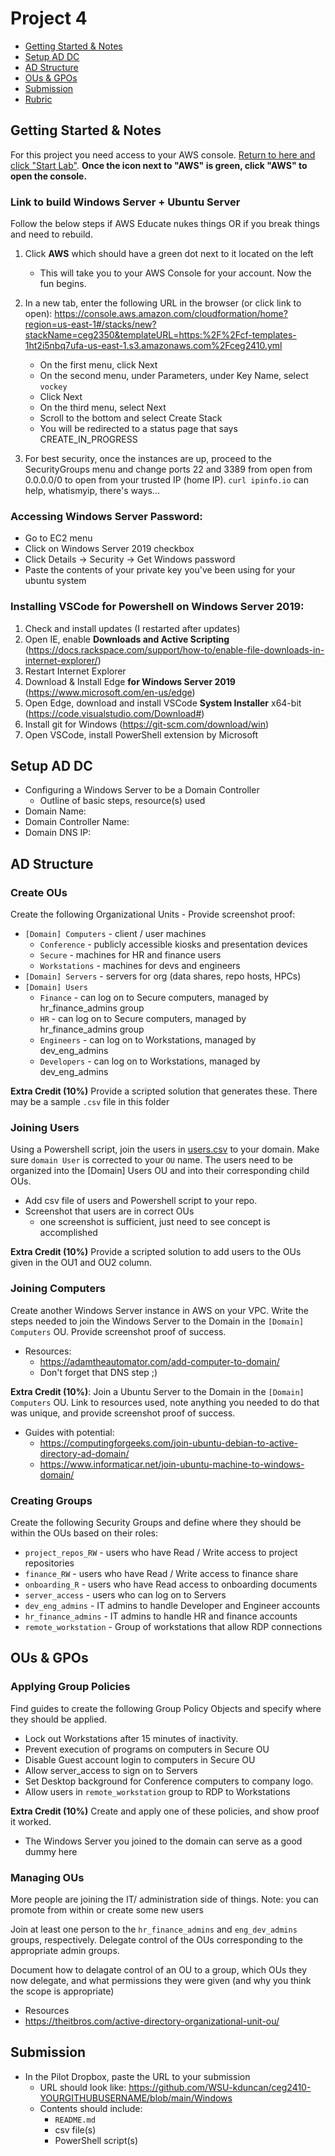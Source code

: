 # Project 4

- [Getting Started & Notes](#getting-started--notes)
- [Setup AD DC](#setup-ad-dc)
- [AD Structure](#ad-structure)
- [OUs & GPOs](#ous--gpos)
- [Submission](#submission)
- [Rubric](Rubric.md)

## Getting Started & Notes

For this project you need access to your AWS console. [Return to here and click "Start Lab"](https://awsacademy.instructure.com/courses/13276/modules/items/1137826). **Once the icon next to "AWS" is green, click "AWS" to open the console.**

### Link to build Windows Server + Ubuntu Server

Follow the below steps if AWS Educate nukes things OR if you break things and need to rebuild.

1. Click **AWS** which should have a green dot next to it located on the left
   - This will take you to your AWS Console for your account. Now the fun begins.
2. In a new tab, enter the following URL in the browser (or click link to open): https://console.aws.amazon.com/cloudformation/home?region=us-east-1#/stacks/new?stackName=ceg2350&templateURL=https:%2F%2Fcf-templates-1ht2i5nbq7ufa-us-east-1.s3.amazonaws.com%2Fceg2410.yml

   - On the first menu, click Next
   - On the second menu, under Parameters, under Key Name, select `vockey`
   - Click Next
   - On the third menu, select Next
   - Scroll to the bottom and select Create Stack
   - You will be redirected to a status page that says CREATE_IN_PROGRESS

3. For best security, once the instances are up, proceed to the SecurityGroups menu and change ports 22 and 3389 from open from 0.0.0.0/0 to open from your trusted IP (home IP). `curl ipinfo.io` can help, whatismyip, there's ways...

### Accessing Windows Server Password:

- Go to EC2 menu
- Click on Windows Server 2019 checkbox
- Click Details -> Security -> Get Windows password
- Paste the contents of your private key you've been using for your ubuntu system

### Installing VSCode for Powershell on Windows Server 2019:

1. Check and install updates (I restarted after updates)
2. Open IE, enable **Downloads and Active Scripting** (https://docs.rackspace.com/support/how-to/enable-file-downloads-in-internet-explorer/)
3. Restart Internet Explorer
4. Download & Install Edge **for Windows Server 2019** (https://www.microsoft.com/en-us/edge)
5. Open Edge, download and install VSCode **System Installer** x64-bit (https://code.visualstudio.com/Download#)
6. Install git for Windows (https://git-scm.com/download/win)
7. Open VSCode, install PowerShell extension by Microsoft

## Setup AD DC

- Configuring a Windows Server to be a Domain Controller
  - Outline of basic steps, resource(s) used
- Domain Name:
- Domain Controller Name:
- Domain DNS IP:

## AD Structure

### Create OUs

Create the following Organizational Units - Provide screenshot proof:

- `[Domain] Computers` - client / user machines
  - `Conference` - publicly accessible kiosks and presentation devices
  - `Secure` - machines for HR and finance users
  - `Workstations` - machines for devs and engineers
- `[Domain] Servers` - servers for org (data shares, repo hosts, HPCs)
- `[Domain] Users`
  - `Finance` - can log on to Secure computers, managed by hr_finance_admins group
  - `HR` - can log on to Secure computers, managed by hr_finance_admins group
  - `Engineers` - can log on to Workstations, managed by dev_eng_admins
  - `Developers` - can log on to Workstations, managed by dev_eng_admins

**Extra Credit (10%)** Provide a scripted solution that generates these. There may be a sample `.csv` file in this folder

### Joining Users

Using a Powershell script, join the users in [users.csv](users.csv) to your domain. Make sure `domain User` is corrected to your `OU` name. The users need to be organized into the [Domain] Users OU and into their corresponding child OUs.

- Add csv file of users and Powershell script to your repo.
- Screenshot that users are in correct OUs
  - one screenshot is sufficient, just need to see concept is accomplished

**Extra Credit (10%)** Provide a scripted solution to add users to the OUs given in the OU1 and OU2 column.

### Joining Computers

Create another Windows Server instance in AWS on your VPC. Write the steps needed to join the Windows Server to the Domain in the `[Domain] Computers` OU. Provide screenshot proof of success.

- Resources:
  - https://adamtheautomator.com/add-computer-to-domain/
  - Don't forget that DNS step ;)

**Extra Credit (10%)**: Join a Ubuntu Server to the Domain in the `[Domain] Computers` OU. Link to resources used, note anything you needed to do that was unique, and provide screenshot proof of success.

- Guides with potential:
  - https://computingforgeeks.com/join-ubuntu-debian-to-active-directory-ad-domain/
  - https://www.informaticar.net/join-ubuntu-machine-to-windows-domain/

### Creating Groups

Create the following Security Groups and define where they should be within the OUs based on their roles:

- `project_repos_RW` - users who have Read / Write access to project repositories
- `finance_RW` - users who have Read / Write access to finance share
- `onboarding_R` - users who have Read access to onboarding documents
- `server_access` - users who can log on to Servers
- `dev_eng_admins` - IT admins to handle Developer and Engineer accounts
- `hr_finance_admins` - IT admins to handle HR and finance accounts
- `remote_workstation` - Group of workstations that allow RDP connections

## OUs & GPOs

### Applying Group Policies

Find guides to create the following Group Policy Objects and specify where they should be applied.

- Lock out Workstations after 15 minutes of inactivity.
- Prevent execution of programs on computers in Secure OU
- Disable Guest account login to computers in Secure OU
- Allow server_access to sign on to Servers
- Set Desktop background for Conference computers to company logo.
- Allow users in `remote_workstation` group to RDP to Workstations

**Extra Credit (10%)** Create and apply one of these policies, and show proof it worked.

- The Windows Server you joined to the domain can serve as a good dummy here

### Managing OUs

More people are joining the IT/ administration side of things. Note: you can promote from within or create some new users

Join at least one person to the `hr_finance_admins` and `eng_dev_admins` groups, respectively. Delegate control of the OUs corresponding to the appropriate admin groups.

Document how to delagate control of an OU to a group, which OUs they now delegate, and what permissions they were given (and why you think the scope is appropriate)

- Resources
- https://theitbros.com/active-directory-organizational-unit-ou/

## Submission

- In the Pilot Dropbox, paste the URL to your submission
  - URL should look like: https://github.com/WSU-kduncan/ceg2410-YOURGITHUBUSERNAME/blob/main/Windows
  - Contents should include:
    - `README.md`
    - csv file(s)
    - PowerShell script(s)
